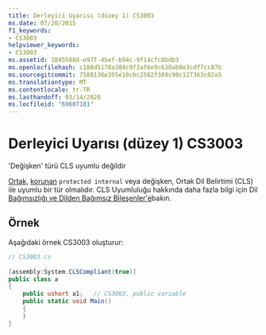 ```yaml
---
title: Derleyici Uyarısı (düzey 1) CS3003
ms.date: 07/20/2015
f1_keywords:
- CS3003
helpviewer_keywords:
- CS3003
ms.assetid: 1845508d-e97f-4bef-b94c-9f14cfc8bdb3
ms.openlocfilehash: c188d5178a384c0f3af6e9c630ab0e3cdf7cc87b
ms.sourcegitcommit: 7588136e355e10cbc2582f389c90c127363c02a5
ms.translationtype: MT
ms.contentlocale: tr-TR
ms.lasthandoff: 03/14/2020
ms.locfileid: "69607181"
---
```

# <a name="compiler-warning-level-1-cs3003"></a>Derleyici Uyarısı (düzey 1) CS3003
'Değişken' türü CLS uyumlu değildir  
  
 [Ortak](../keywords/public.md), [korunan](../keywords/protected.md) `protected internal` veya değişken, Ortak Dil Belirtimi (CLS) ile uyumlu bir tür olmalıdır. CLS Uyumluluğu hakkında daha fazla bilgi için Dil [Bağımsızlığı ve Dilden Bağımsız Bileşenler'e](../../../standard/language-independence-and-language-independent-components.md)bakın.  
  
## <a name="example"></a>Örnek  
 Aşağıdaki örnek CS3003 oluşturur:  
  
```csharp  
// CS3003.cs  
  
[assembly:System.CLSCompliant(true)]  
public class a  
{  
    public ushort a1;   // CS3003, public variable  
    public static void Main()  
    {  
    }  
}  
```

